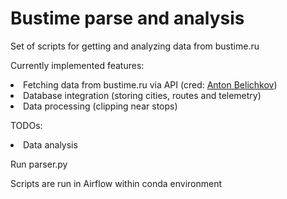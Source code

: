 # Bustime parse and analysis
Set of scripts for getting and analyzing data from bustime.ru  
  
Currently implemented features:
<li>Fetching data from bustime.ru via API (cred: <a href="https://github.com/az09">Anton Belichkov</a>)
<li>Database integration (storing cities, routes and telemetry)</li>  
<li>Data processing (clipping near stops)</li>  
    
  
TODOs:
<li>Data analysis</li>  

Run parser.py  

Scripts are run in Airflow within conda environment